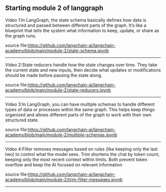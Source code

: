 Starting module 2 of langgraph
--

Video 1:In LangGraph, the state schema basically defines how data is structured and passed between different parts of the graph. It’s like a blueprint that tells the system what information to keep, update, or share as the graph runs.

source file:https://github.com/langchain-ai/langchain-academy/blob/main/module-2/state-schema.ipynb

---

Video 2:State reducers handle how the state changes over time. They take the current state and new inputs, then decide what updates or modifications should be made before passing the state along.


source file:https://github.com/langchain-ai/langchain-academy/blob/main/module-2/state-reducers.ipynb


---

Video 3:In LangGraph, you can have multiple schemas to handle different types of data or processes within the same graph. This helps keep things organized and allows different parts of the graph to work with their own structured state.

source file:https://github.com/langchain-ai/langchain-academy/blob/main/module-2/multiple-schemas.ipynb

---

Video 4:Filter removes messages based on rules (like keeping only the last two) to control what the model sees.
Trim shortens the chat by token count, keeping only the most recent context within limits.
Both prevent token overflow and keep the AI focused on relevant information

source file:https://github.com/langchain-ai/langchain-academy/blob/main/module-2/trim-filter-messages.ipynb


---
